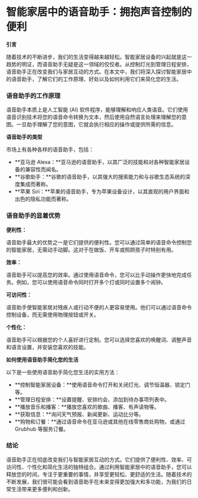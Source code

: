 # 智能家居中的语音助手：拥抱声音控制的便利

**引言**

随着技术的不断进步，我们的生活变得越来越轻松。智能家居设备的兴起就是这一趋势的明证，而语音助手无疑是这一领域的佼佼者。从控制灯光到管理日程安排，语音助手正在改变我们与家居互动的方式。在本文中，我们将深入探讨智能家居中的语音助手，了解它们的工作原理、好处以及如何利用它们来简化您的生活。

### 语音助手的工作原理

语音助手本质上是人工智能 (AI) 软件程序，能够理解和响应人类语音。它们使用语音识别技术将您的语音命令转换为文本，然后使用自然语言处理来理解您的意图。一旦助手理解了您的意图，它就会执行相应的操作或提供所需的信息。

**语音助手的类型**

市场上有各种各样的语音助手，包括：

- **亚马逊 Alexa：**亚马逊的语音助手，以其广泛的技能和对各种智能家居设备的兼容性而闻名。
- **谷歌助手：**谷歌的语音助手，以其强大的搜索能力和与谷歌生态系统的深度集成而著称。
- **苹果 Siri：**苹果的语音助手，专为苹果设备设计，以其直观的用户界面和出色的隐私功能而著称。

### 语音助手的显着优势

**便利性：**

语音助手最大的优势之一是它们提供的便利性。您可以通过简单的语音命令控制您的智能家居，无需动手动脚。这对于在做饭、开车或照顾孩子时特别有用。

**效率：**

语音助手可以提高您的效率。通过使用语音命令，您可以比手动操作更快地完成任务。例如，您可以使用语音命令同时打开多个灯或同时设置多个闹钟。

**可访问性：**

语音助手使智能家居对残疾人或行动不便的人更容易使用。他们可以通过语音命令控制设备，而无需使用物理按钮或开关。

**个性化：**

语音助手可以根据您的个人喜好进行定制。您可以选择您喜欢的唤醒词、调整声音和语言设置，并安装您喜欢的技能。

**如何使用语音助手简化您的生活**

以下是一些使用语音助手简化您生活的实用方法：

- **控制智能家居设备：**使用语音命令打开和关闭灯光、调节恒温器、锁定门等。
- **管理日程安排：**设置提醒、安排约会、添加到待办事项列表中。
- **播放音乐和播客：**播放您喜欢的歌曲、播客、有声读物等。
- **获取信息：**询问天气预报、新闻更新、运动比分等。
- **购物和订餐：**通过语音命令在亚马逊或其他在线零售商处购物，或通过 Grubhub 等服务订餐。

### 结论

语音助手正在彻底改变我们与智能家居互动的方式。它们提供了便利性、效率、可访问性、个性化和简化生活的独特组合。通过利用智能家居中的语音助手，您可以释放您的时间，专注于更重要的事情，并享受更轻松、更舒适的生活。随着技术的不断发展，我们很可能会看到语音助手在未来变得更加强大和多功能，为我们的日常生活带来更多便利和创新。
